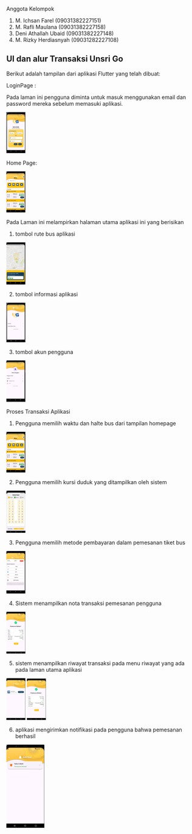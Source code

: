 Anggota Kelompok
1. M. Ichsan Farel 		   (09031382227151)
2. M. Rafli Maulana		   (09031382227158)
3. Deni Athallah Ubaid   (09031382227148)
4. M. Rizky Herdiasnyah  (09031282227108)


## UI dan alur Transaksi Unsri Go
Berikut adalah tampilan dari aplikasi Flutter yang telah dibuat:

LoginPage :

Pada laman ini pengguna diminta untuk masuk menggunakan email dan password mereka sebelum memasuki aplikasi.

<img src="UI/LoginPage.jpeg" width="50"/>


Home Page:


<img src="UI/HomePage.jpeg" width="50"/>


Pada Laman ini melampirkan halaman utama aplikasi ini yang berisikan
1. tombol rute bus aplikasi
<img src="UI/rute.jpeg" width="50"/>

2. tombol informasi aplikasi
<img src="UI/info.jpeg" width="50"/>

3. tombol akun pengguna
<img src="UI/profil.jpeg" width="50"/>


Proses Transaksi Aplikasi
1. Pengguna memilih waktu dan halte bus dari tampilan homepage
<img src="UI/HomePage.jpeg" width="50"/>

2. Pengguna memilih kursi duduk yang ditampilkan oleh sistem
<img src="UI/kursi.jpeg" width="50"/>

3. Pengguna memilih metode pembayaran dalam pemesanan tiket bus
<img src="UI/bayar.jpeg" width="50"/>

4. Sistem menampilkan nota transaksi pemesanan pengguna 
<img src="UI/resi.jpeg" width="50"/>

5. sistem menampilkan riwayat transaksi pada menu riwayat yang ada pada laman utama aplikasi
<img src="UI/riwayat.jpeg" width="50"/>
<img src="UI/resi.jpeg" width="50"/>

6. aplikasi mengirimkan notifikasi pada pengguna bahwa pemesanan berhasil
<img src="UI/notifikasi.jpeg" width="100"/>





